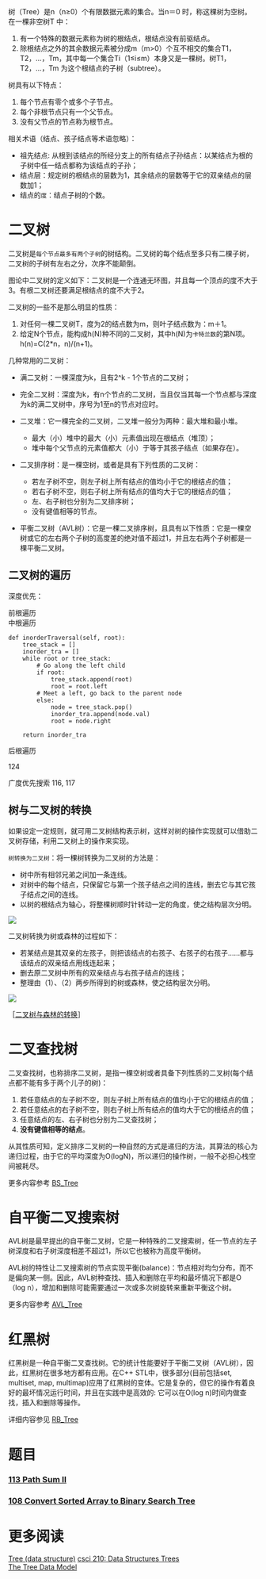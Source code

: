 树（Tree）是n（n≥0）个有限数据元素的集合。当n＝0 时，称这棵树为空树。在一棵非空树T 中：

1. 有一个特殊的数据元素称为树的根结点，根结点没有前驱结点。
2. 除根结点之外的其余数据元素被分成m（m>0）个互不相交的集合T1，T2，…，Tm，其中每一个集合Ti（1≤i≤m）本身又是一棵树。树T1，T2，…，Tm 为这个根结点的子树（subtree）。

树具有以下特点：

1. 每个节点有零个或多个子节点。
2. 每个非根节点只有一个父节点。
3. 没有父节点的节点称为根节点。

相关术语（结点、孩子结点等术语忽略）：

* 祖先结点: 从根到该结点的所经分支上的所有结点子孙结点：以某结点为根的子树中任一结点都称为该结点的子孙；
* 结点层：规定树的根结点的层数为1，其余结点的层数等于它的双亲结点的层数加1；
* 结点的`度`：结点子树的个数。

# 二叉树

二叉树是`每个节点最多有两个子树`的树结构。二叉树的每个结点至多只有二棵子树，二叉树的子树有左右之分，次序不能颠倒。

图论中二叉树的定义如下：二叉树是一个连通无环图，并且每一个顶点的度不大于3。有根二叉树还要满足根结点的度不大于2。

二叉树的一些不是那么明显的性质：

1. 对任何一棵二叉树T，度为2的结点数为m，则叶子结点数为：m＋1。
2. 给定N个节点，能构成h(N)种不同的二叉树，其中h(N)为`卡特兰数`的第N项。h(n)=C(2*n，n)/(n+1)。

几种常用的二叉树：

* 满二叉树：一棵深度为k，且有2^k - 1个节点的二叉树；
* 完全二叉树：深度为k，有n个节点的二叉树，当且仅当其每一个节点都与深度为k的满二叉树中，序号为1至n的节点对应时。
* 二叉堆：它一棵完全的二叉树，二叉堆一般分为两种：最大堆和最小堆。

    * 最大（小）堆中的最大（小）元素值出现在根结点（堆顶）；
    * 堆中每个父节点的元素值都大（小）于等于其孩子结点（如果存在）。
* 二叉排序树：是一棵空树，或者是具有下列性质的二叉树：

     * 若左子树不空，则左子树上所有结点的值均小于它的根结点的值；
     * 若右子树不空，则右子树上所有结点的值均大于它的根结点的值；
     * 左、右子树也分别为二叉排序树；
     * 没有键值相等的节点。
* 平衡二叉树（AVL树）：它是一棵二叉排序树，且具有以下性质：它是一棵空树或它的左右两个子树的高度差的绝对值不超过1，并且左右两个子树都是一棵平衡二叉树。

## 二叉树的遍历

深度优先：

前根遍历  
中根遍历


    def inorderTraversal(self, root):
        tree_stack = []
        inorder_tra = []
        while root or tree_stack:
            # Go along the left child
            if root:
                tree_stack.append(root)
                root = root.left
            # Meet a left, go back to the parent node
            else:
                node = tree_stack.pop()
                inorder_tra.append(node.val)
                root = node.right

        return inorder_tra

后根遍历

124


广度优先搜索
116, 117

## 树与二叉树的转换

如果设定一定规则，就可用二叉树结构表示树，这样对树的操作实现就可以借助二叉树存储，利用二叉树上的操作来实现。

`树转换为二叉树`：将一棵树转换为二叉树的方法是：

* 树中所有相邻兄弟之间加一条连线。
* 对树中的每个结点，只保留它与第一个孩子结点之间的连线，删去它与其它孩子结点之间的连线。
* 以树的根结点为轴心，将整棵树顺时针转动一定的角度，使之结构层次分明。

![][1]

二叉树转换为树或森林的过程如下：

* 若某结点是其双亲的左孩子，则把该结点的右孩子、右孩子的右孩子……都与该结点的双亲结点用线连起来；
* 删去原二叉树中所有的双亲结点与右孩子结点的连线；
* 整理由（1）、（2）两步所得到的树或森林，使之结构层次分明。

![][2]

［[二叉树与森林的转换](http://www.nowcoder.com/questionTerminal/fe30dbe0dfb1498183e832dcba5ed908)］

# 二叉查找树

二叉查找树，也称排序二叉树，是指一棵空树或者具备下列性质的二叉树(每个结点都不能有多于两个儿子的树)：

1. 若任意结点的左子树不空，则左子树上所有结点的值均小于它的根结点的值；
2. 若任意结点的右子树不空，则右子树上所有结点的值均大于它的根结点的值；
3. 任意结点的左、右子树也分别为二叉查找树；
4. **没有键值相等的结点**。

从其性质可知，定义排序二叉树的一种自然的方式是递归的方法，其算法的核心为递归过程，由于它的平均深度为O(logN)，所以递归的操作树，一般不必担心栈空间被耗尽。

更多内容参考 [BS_Tree](https://github.com/xuelangZF/CS_Offer/blob/master/DataStructure/BS_Tree.md)

# 自平衡二叉搜索树

AVL树是最早提出的自平衡二叉树，它是一种特殊的二叉搜索树，任一节点的左子树深度和右子树深度相差不超过1，所以它也被称为高度平衡树。

AVL树的特性让二叉搜索树的节点实现平衡(balance)：节点相对均匀分布，而不是偏向某一侧。因此，AVL树种查找、插入和删除在平均和最坏情况下都是O（log n），增加和删除可能需要通过一次或多次树旋转来重新平衡这个树。


更多内容参考 [AVL_Tree](https://github.com/xuelangZF/CS_Offer/blob/master/DataStructure/AVL_Tree.md)

# 红黑树

红黑树是一种自平衡二叉查找树。它的统计性能要好于平衡二叉树（AVL树），因此，红黑树在很多地方都有应用。在C++ STL中，很多部分(目前包括set, multiset, map, multimap)应用了红黑树的变体。它是复杂的，但它的操作有着良好的最坏情况运行时间，并且在实践中是高效的: 它可以在O(log n)时间内做查找，插入和删除等操作。

详细内容参见 [RB_Tree](https://github.com/xuelangZF/CS_Offer/blob/master/DataStructure/RB_Tree.md)

# 题目

### [113 Path Sum II](https://leetcode.com/problems/path-sum-ii/)

### [108 Convert Sorted Array to Binary Search Tree](https://leetcode.com/problemset/algorithms/)


# 更多阅读

[Tree (data structure)](https://en.wikipedia.org/wiki/Tree_(data_structure))  
[csci 210: Data Structures Trees](http://www.bowdoin.edu/~ltoma/teaching/cs210/spring09/Slides/210-Trees.pdf)  
[The Tree Data Model](http://infolab.stanford.edu/~ullman/focs/ch05.pdf)  


[1]: ../image/Tree_1.jpg
[2]: ../image/Tree_2.jpg

